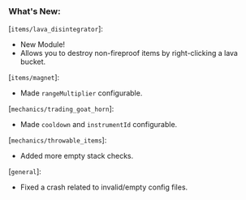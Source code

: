 ### What's New:

[`items/lava_disintegrator`]:

* New Module!
* Allows you to destroy non-fireproof items by right-clicking a lava bucket.

[`items/magnet`]:

* Made `rangeMultiplier` configurable.

[`mechanics/trading_goat_horn`]:

* Made `cooldown` and `instrumentId` configurable.

[`mechanics/throwable_items`]:

* Added more empty stack checks.

[`general`]:

* Fixed a crash related to invalid/empty config files.